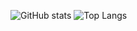 ![GitHub stats](https://github-readme-stats.vercel.app/api?username=vaporwavy&show_icons=true&theme=dark&hide_title=ture&include_all_commits=ture)
![Top Langs](https://github-readme-stats.vercel.app/api/top-langs/?username=vaporwavy&layout=compact&theme=dark)
